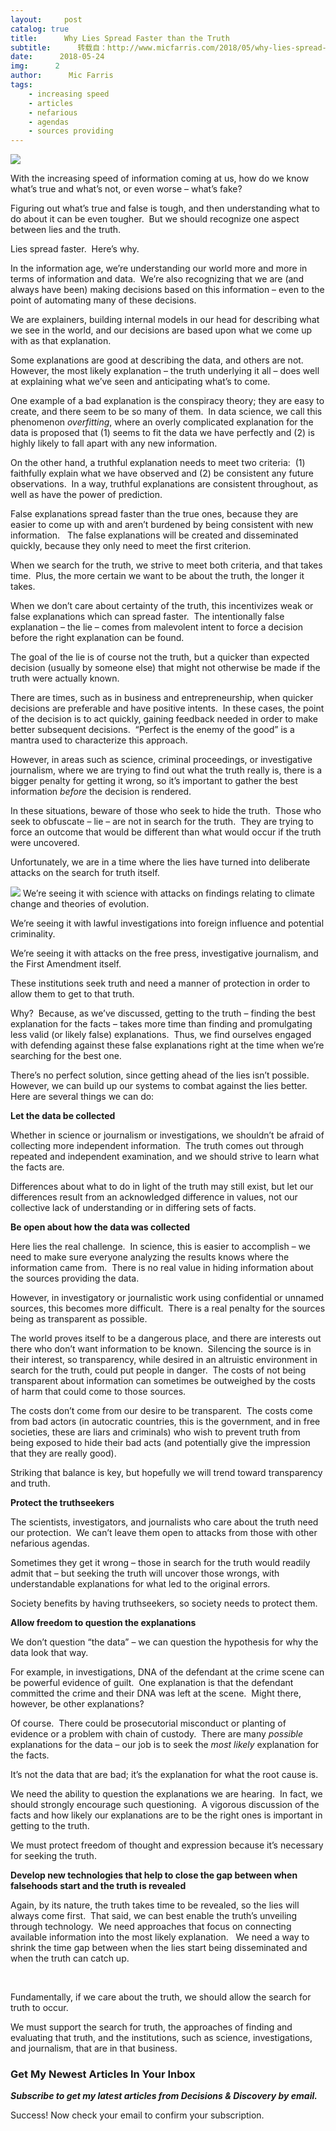 ```yaml
---
layout:     post
catalog: true
title:      Why Lies Spread Faster than the Truth
subtitle:      转载自：http://www.micfarris.com/2018/05/why-lies-spread-faster-than-the-truth/
date:      2018-05-24
img:      2
author:      Mic Farris
tags:
    - increasing speed
    - articles
    - nefarious
    - agendas
    - sources providing
---
```


![](http://www.micfarris.com/wp-content/uploads/2018/05/banner-1188502_1920-1024x340.jpg)


With the increasing speed of information coming at us, how do we know what’s true and what’s not, or even worse – what’s fake?

Figuring out what’s true and false is tough, and then understanding what to do about it can be even tougher.  But we should recognize one aspect between lies and the truth.

Lies spread faster.  Here’s why.



In the information age, we’re understanding our world more and more in terms of information and data.  We’re also recognizing that we are (and always have been) making decisions based on this information – even to the point of automating many of these decisions.

We are explainers, building internal models in our head for describing what we see in the world, and our decisions are based upon what we come up with as that explanation.

Some explanations are good at describing the data, and others are not.  However, the most likely explanation – the truth underlying it all – does well at explaining what we’ve seen and anticipating what’s to come.

One example of a bad explanation is the conspiracy theory; they are easy to create, and there seem to be so many of them.  In data science, we call this phenomenon *overfitting*, where an overly complicated explanation for the data is proposed that (1) seems to fit the data we have perfectly and (2) is highly likely to fall apart with any new information.

On the other hand, a truthful explanation needs to meet two criteria:  (1) faithfully explain what we have observed and (2) be consistent any future observations.  In a way, truthful explanations are consistent throughout, as well as have the power of prediction.

False explanations spread faster than the true ones, because they are easier to come up with and aren’t burdened by being consistent with new information.   The false explanations will be created and disseminated quickly, because they only need to meet the first criterion.

When we search for the truth, we strive to meet both criteria, and that takes time.  Plus, the more certain we want to be about the truth, the longer it takes.

When we don’t care about certainty of the truth, this incentivizes weak or false explanations which can spread faster.  The intentionally false explanation – the lie – comes from malevolent intent to force a decision before the right explanation can be found.

The goal of the lie is of course not the truth, but a quicker than expected decision (usually by someone else) that might not otherwise be made if the truth were actually known.

There are times, such as in business and entrepreneurship, when quicker decisions are preferable and have positive intents.  In these cases, the point of the decision is to act quickly, gaining feedback needed in order to make better subsequent decisions.  “Perfect is the enemy of the good” is a mantra used to characterize this approach.

However, in areas such as science, criminal proceedings, or investigative journalism, where we are trying to find out what the truth really is, there is a bigger penalty for getting it wrong, so it’s important to gather the best information *before* the decision is rendered.

In these situations, beware of those who seek to hide the truth.  Those who seek to obfuscate – lie – are not in search for the truth.  They are trying to force an outcome that would be different than what would occur if the truth were uncovered.

Unfortunately, we are in a time where the lies have turned into deliberate attacks on the search for truth itself.

![](http://www.micfarris.com/wp-content/uploads/2018/05/justitia-2597016_1920-1024x599.jpg)
We’re seeing it with science with attacks on findings relating to climate change and theories of evolution.

We’re seeing it with lawful investigations into foreign influence and potential criminality.

We’re seeing it with attacks on the free press, investigative journalism, and the First Amendment itself.

These institutions seek truth and need a manner of protection in order to allow them to get to that truth.

Why?  Because, as we’ve discussed, getting to the truth – finding the best explanation for the facts – takes more time than finding and promulgating less valid (or likely false) explanations.  Thus, we find ourselves engaged with defending against these false explanations right at the time when we’re searching for the best one.

There’s no perfect solution, since getting ahead of the lies isn’t possible.  However, we can build up our systems to combat against the lies better.  Here are several things we can do:

**Let the data be collected**

Whether in science or journalism or investigations, we shouldn’t be afraid of collecting more independent information.  The truth comes out through repeated and independent examination, and we should strive to learn what the facts are.

Differences about what to do in light of the truth may still exist, but let our differences result from an acknowledged difference in values, not our collective lack of understanding or in differing sets of facts.

**Be open about how the data was collected**

Here lies the real challenge.  In science, this is easier to accomplish – we need to make sure everyone analyzing the results knows where the information came from.  There is no real value in hiding information about the sources providing the data.

However, in investigatory or journalistic work using confidential or unnamed sources, this becomes more difficult.  There is a real penalty for the sources being as transparent as possible.

The world proves itself to be a dangerous place, and there are interests out there who don’t want information to be known.  Silencing the source is in their interest, so transparency, while desired in an altruistic environment in search for the truth, could put people in danger.  The costs of not being transparent about information can sometimes be outweighed by the costs of harm that could come to those sources.

The costs don’t come from our desire to be transparent.  The costs come from bad actors (in autocratic countries, this is the government, and in free societies, these are liars and criminals) who wish to prevent truth from being exposed to hide their bad acts (and potentially give the impression that they are really good).

Striking that balance is key, but hopefully we will trend toward transparency and truth.

**Protect the truthseekers**

The scientists, investigators, and journalists who care about the truth need our protection.  We can’t leave them open to attacks from those with other nefarious agendas.

Sometimes they get it wrong – those in search for the truth would readily admit that – but seeking the truth will uncover those wrongs, with understandable explanations for what led to the original errors.

Society benefits by having truthseekers, so society needs to protect them.

**Allow freedom to question the explanations**

We don’t question “the data” – we can question the hypothesis for why the data look that way.

For example, in investigations, DNA of the defendant at the crime scene can be powerful evidence of guilt.  One explanation is that the defendant committed the crime and their DNA was left at the scene.  Might there, however, be other explanations?

Of course.  There could be prosecutorial misconduct or planting of evidence or a problem with chain of custody.  There are many *possible* explanations for the data – our job is to seek the *most likely* explanation for the facts.

It’s not the data that are bad; it’s the explanation for what the root cause is.

We need the ability to question the explanations we are hearing.  In fact, we should strongly encourage such questioning.  A vigorous discussion of the facts and how likely our explanations are to be the right ones is important in getting to the truth.

We must protect freedom of thought and expression because it’s necessary for seeking the truth.

**Develop new technologies that help to close the gap between when falsehoods start and the truth is revealed**

Again, by its nature, the truth takes time to be revealed, so the lies will always come first.  That said, we can best enable the truth’s unveiling through technology.  We need approaches that focus on connecting available information into the most likely explanation.   We need a way to shrink the time gap between when the lies start being disseminated and when the truth can catch up.

 

Fundamentally, if we care about the truth, we should allow the search for truth to occur.

We must support the search for truth, the approaches of finding and evaluating that truth, and the institutions, such as science, investigations, and journalism, that are in that business.

### Get My Newest Articles In Your Inbox

***Subscribe to get my latest articles from Decisions & Discovery by email.***

Success! Now check your email to confirm your subscription.
